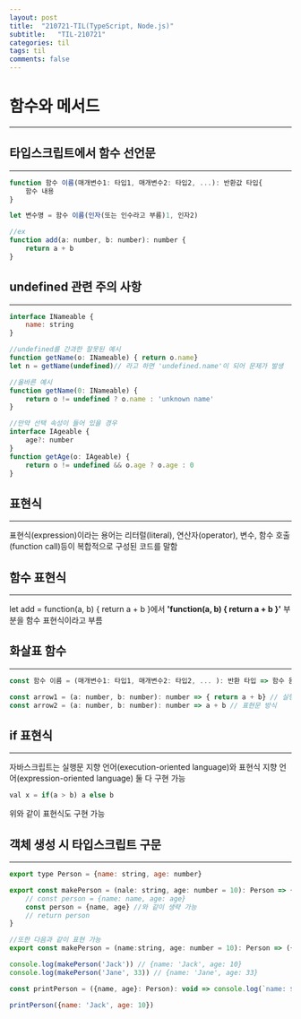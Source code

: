 ```yaml
---
layout: post
title:  "210721-TIL(TypeScript, Node.js)"
subtitle:   "TIL-210721"
categories: til
tags: til
comments: false
---
```


# 함수와 메서드
---

## 타입스크립트에서 함수 선언문
---
```javascript
function 함수 이름(매개변수1: 타입1, 매개변수2: 타입2, ...): 반환값 타입{
    함수 내용
}

let 변수명 = 함수 이름(인자(또는 인수라고 부름)1, 인자2)

//ex
function add(a: number, b: number): number {
    return a + b
}
```

## undefined 관련 주의 사항
---
```javascript
interface INameable {
    name: string
}

//undefined를 간과한 잘못된 예시
function getName(o: INameable) { return o.name}
let n = getName(undefined)// 라고 하면 'undefined.name'이 되어 문제가 발생

//올바른 예시
function getName(0: INameable) {
    return o != undefined ? o.name : 'unknown name'
}

//만약 선택 속성이 들어 있을 경우
interface IAgeable {
    age?: number
}
function getAge(o: IAgeable) {
    return o != undefined && o.age ? o.age : 0
}
```

## 표현식
---
표현식(expression)이라는 용어는 리터럴(literal), 연산자(operator), 변수, 함수 호출(function call)등이 복합적으로 구성된 코드를 말함

## 함수 표현식
---
let add = function(a, b) { return a + b }에서 **'function(a, b) { return a + b }'** 부분을 함수 표현식이라고 부름


## 화살표 함수
---
```javascript
const 함수 이름 = (매개변수1: 타입1, 매개변수2: 타입2, ... ): 반환 타입 => 함수 몸통

const arrow1 = (a: number, b: number): number => { return a + b} // 실행문 방식
const arrow2 = (a: number, b: number): number => a + b // 표현문 방식 
```

## if 표현식
---
자바스크립트는 실행문 지향 언어(execution-oriented language)와 표현식 지향 언어(expression-oriented language) 둘 다 구현 가능
```javascript
val x = if(a > b) a else b
```
위와 같이 표현식도 구현 가능


## 객체 생성 시 타입스크립트 구문
---
```javascript
export type Person = {name: string, age: number}

export const makePerson = (nale: string, age: number = 10): Person => {
    // const person = {name: name, age: age}
    const person = {name, age} //와 같이 생략 가능
    // return person
}

//또한 다음과 같이 표현 가능
export const makePerson = (name:string, age: number = 10): Person => ({name, age}) //소괄호 꼭 있어야함

console.log(makePerson('Jack')) // {name: 'Jack', age: 10}
console.log(makePerson('Jane', 33)) // {name: 'Jane', age: 33}

const printPerson = ({name, age}: Person): void => console.log(`name: ${name}, age: ${age}`)

printPerson({name: 'Jack', age: 10})
```

